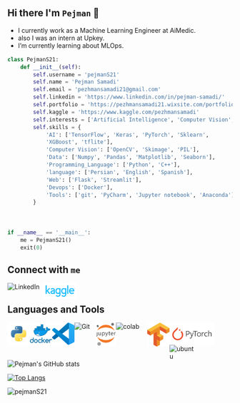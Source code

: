 ## Hi there I'm `Pejman` 👋

* I currently work as a Machine Learning Engineer at AiMedic.
* also I was an intern at Upkey.
* I’m currently learning about MLOps.

```python
class PejmanS21:
    def __init__(self):
        self.username = 'pejmanS21'
        self.name = 'Pejman Samadi'
        self.email = 'pezhmansamadi21@gmail.com'
        self.linkedin = 'https://www.linkedin.com/in/pejman-samadi/'
        self.portfolio = 'https://pezhmansamadi21.wixsite.com/portfolio'
        self.kaggle = 'https://www.kaggle.com/pezhmansamadi'
        self.interests = ['Artificial Intelligence', 'Computer Vision', 'NLP']
        self.skills = {
            'AI': ['TensorFlow', 'Keras', 'PyTorch', 'Sklearn', 
            'XGBoost', 'tflite'],
            'Computer Vision': ['OpenCV', 'Skimage', 'PIL'],
            'Data': ['Numpy', 'Pandas', 'Matplotlib', 'Seaborn'],
            'Programming_Language': ['Python', 'C++'],
            'language': ['Persian', 'English', 'Spanish'],
            'Web': ['Flask', 'Streamlit'],
            'Devops': ['Docker'],
            'Tools': ['git', 'PyCharm', 'Jupyter notebook', 'Anaconda']
        }



if __name__ == '__main__':
    me = PejmanS21()
    exit(0)

```


<!--
**pejmanS21/pejmanS21** is a ✨ _special_ ✨ repository because its `README.md` (this file) appears on your GitHub profile.

Here are some ideas to get you started:

- 🔭 I’m currently working on ...
- 🌱 I’m currently learning ...
- 👯 I’m looking to collaborate on ...
- 🤔 I’m looking for help with ...
- 💬 Ask me about ...
- 📫 How to reach me: ...
- 😄 Pronouns: ...
- ⚡ Fun fact: ...
-->

## Connect with `me`

[<img align="left" alt="LinkedIn" width="80" src="./images/linkedin.ico" />]( https://www.linkedin.com/in/pejman-samadi-b412391b5/)
[<img align="left" alt="kaggle" width="75" src="./images/kagg.png" />](https://www.kaggle.com/pezhmansamadi)
<br>


## Languages and Tools

<img align="left" alt="Python" width="50px" src="https://raw.githubusercontent.com/github/explore/80688e429a7d4ef2fca1e82350fe8e3517d3494d/topics/python/python.png" />

<img align="left" alt="Docker" width="50px" src="https://raw.githubusercontent.com/github/explore/80688e429a7d4ef2fca1e82350fe8e3517d3494d/topics/docker/docker.png" />

<img align="left" alt="Visual Studio Code" width="50px" src="https://raw.githubusercontent.com/github/explore/80688e429a7d4ef2fca1e82350fe8e3517d3494d/topics/visual-studio-code/visual-studio-code.png" /> 

<img align="left" alt="Git" width="48" src="./images/git.ico" />
<img align="left" alt="jupyter" width="45" src="./images/Jupyter_logo.png" />
<img align="left" alt="colab" width="70" src="https://colab.research.google.com/img/colab_favicon_256px.png" />
<img align="left" alt="Tensorflow" width="50" src="./images/tf.png" />
<img align="left" alt="keras" width="100" src="./images/pytorch_logo_icon_169823.png" />
<img align="left" alt="ubuntu" width="60" src="./images/ubuntu.ico" />

<br />
<br />

![Pejman's GitHub stats](https://github-readme-stats.vercel.app/api?username=pejmanS21&theme=gotham&show_icons=true)

 
[![Top Langs](https://github-readme-stats.vercel.app/api/top-langs/?username=pejmanS21&hide=jupyter%20notebook&theme=gotham&langs_count=10&layout=compact)](https://github-readme-stats.vercel.app/api/top-langs/?username=pejmanS21&hide=jupyter%20notebook&theme=gotham&langs_count=10&layout=compact)

<p align="left"> <img src="https://komarev.com/ghpvc/?username=pejmanS21" alt="pejmanS21" /> </p>
